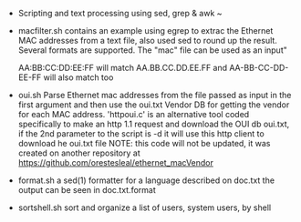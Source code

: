 - Scripting and text processing using sed, grep & awk ~

- macfilter.sh
  contains an example using egrep to extrac the Ethernet MAC addresses
  from a text file, also used sed to round up the result. Several formats are
  supported. The "mac" file can be used as an input"

     AA:BB:CC:DD:EE:FF will match 
     AA.BB.CC.DD.EE.FF and AA-BB-CC-DD-EE-FF will also match too

- oui.sh
  Parse Ethernet mac addresses from the file passed as input in the first argument
  and then use the oui.txt Vendor DB for getting the vendor for each MAC address.
  'httpoui.c' is an alternative tool coded specifically to make an http 1.1 request
  and download the OUI db oui.txt, if the 2nd parameter to the script is -d it will
  use this http client to download he oui.txt file
  NOTE: this code will not be updated, it was created on another repository at
        https://github.com/orestesleal/ethernet_macVendor

- format.sh
  a sed(1) formatter for a language described on doc.txt the output can be seen 
  in doc.txt.format
  
- sortshell.sh
  sort and organize a list of users, system users, by shell

